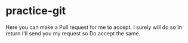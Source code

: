 # practice-git
Here you can make a Pull request for me to accept. I surely will do so
In return I'll send you my request so Do accept the same.
